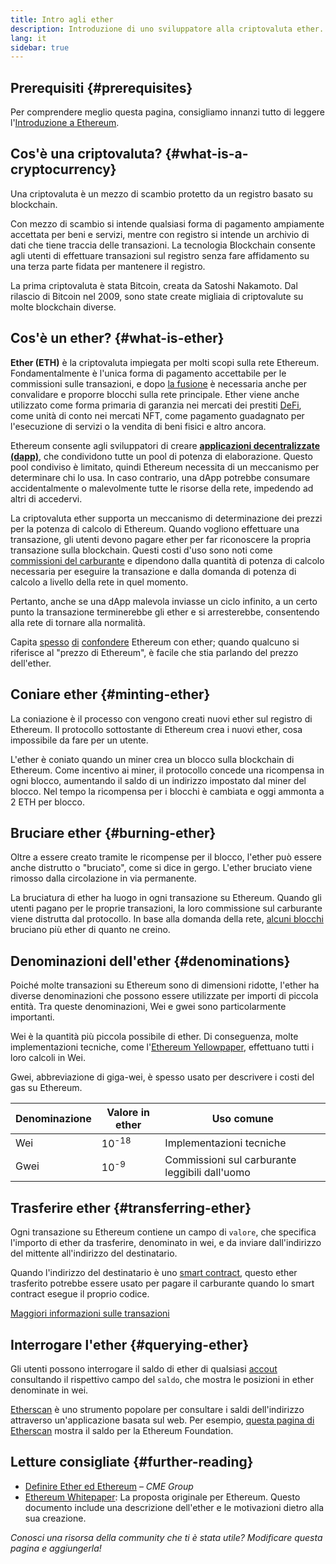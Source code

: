 ```yaml
---
title: Intro agli ether
description: Introduzione di uno sviluppatore alla criptovaluta ether.
lang: it
sidebar: true
---
```


## Prerequisiti {#prerequisites}

Per comprendere meglio questa pagina, consigliamo innanzi tutto di leggere l'[Introduzione a Ethereum](/developers/docs/intro-to-ethereum/).

## Cos'è una criptovaluta? {#what-is-a-cryptocurrency}

Una criptovaluta è un mezzo di scambio protetto da un registro basato su blockchain.

Con mezzo di scambio si intende qualsiasi forma di pagamento ampiamente accettata per beni e servizi, mentre con registro si intende un archivio di dati che tiene traccia delle transazioni. La tecnologia Blockchain consente agli utenti di effettuare transazioni sul registro senza fare affidamento su una terza parte fidata per mantenere il registro.

La prima criptovaluta è stata Bitcoin, creata da Satoshi Nakamoto. Dal rilascio di Bitcoin nel 2009, sono state create migliaia di criptovalute su molte blockchain diverse.

## Cos'è un ether? {#what-is-ether}

**Ether (ETH)** è la criptovaluta impiegata per molti scopi sulla rete Ethereum. Fondamentalmente è l'unica forma di pagamento accettabile per le commissioni sulle transazioni, e dopo [la fusione](/upgrades/merge) è necessaria anche per convalidare e proporre blocchi sulla rete principale. Ether viene anche utilizzato come forma primaria di garanzia nei mercati dei prestiti [DeFi](/defi), come unità di conto nei mercati NFT, come pagamento guadagnato per l'esecuzione di servizi o la vendita di beni fisici e altro ancora.

Ethereum consente agli sviluppatori di creare [**applicazioni decentralizzate (dapp)**](/developers/docs/dapps), che condividono tutte un pool di potenza di elaborazione. Questo pool condiviso è limitato, quindi Ethereum necessita di un meccanismo per determinare chi lo usa. In caso contrario, una dApp potrebbe consumare accidentalmente o malevolmente tutte le risorse della rete, impedendo ad altri di accedervi.

La criptovaluta ether supporta un meccanismo di determinazione dei prezzi per la potenza di calcolo di Ethereum. Quando vogliono effettuare una transazione, gli utenti devono pagare ether per far riconoscere la propria transazione sulla blockchain. Questi costi d'uso sono noti come [commissioni del carburante](/developers/docs/gas/) e dipendono dalla quantità di potenza di calcolo necessaria per eseguire la transazione e dalla domanda di potenza di calcolo a livello della rete in quel momento.

Pertanto, anche se una dApp malevola inviasse un ciclo infinito, a un certo punto la transazione terminerebbe gli ether e si arresterebbe, consentendo alla rete di tornare alla normalità.

Capita [spesso](https://www.reuters.com/article/us-crypto-currencies-lending-insight-idUSKBN25M0GP#:~:text=price%20of%20ethereum) [di](https://abcnews.go.com/Business/bitcoin-slumps-week-low-amid-renewed-worries-chinese/story?id=78399845#:~:text=cryptocurrencies%20including%20ethereum) [confondere](https://www.cnn.com/2021/03/14/tech/nft-art-buying/index.html#:~:text=price%20of%20ethereum) Ethereum con ether; quando qualcuno si riferisce al "prezzo di Ethereum", è facile che stia parlando del prezzo dell'ether.

## Coniare ether {#minting-ether}

La coniazione è il processo con vengono creati nuovi ether sul registro di Ethereum. Il protocollo sottostante di Ethereum crea i nuovi ether, cosa impossibile da fare per un utente.

L'ether è coniato quando un miner crea un blocco sulla blockchain di Ethereum. Come incentivo ai miner, il protocollo concede una ricompensa in ogni blocco, aumentando il saldo di un indirizzo impostato dal miner del blocco. Nel tempo la ricompensa per i blocchi è cambiata e oggi ammonta a 2 ETH per blocco.

## Bruciare ether {#burning-ether}

Oltre a essere creato tramite le ricompense per il blocco, l'ether può essere anche distrutto o "bruciato", come si dice in gergo. L'ether bruciato viene rimosso dalla circolazione in via permanente.

La bruciatura di ether ha luogo in ogni transazione su Ethereum. Quando gli utenti pagano per le proprie transazioni, la loro commissione sul carburante viene distrutta dal protocollo. In base alla domanda della rete, [alcuni blocchi](https://etherscan.io/block/12965263) bruciano più ether di quanto ne creino.

## Denominazioni dell'ether {#denominations}

Poiché molte transazioni su Ethereum sono di dimensioni ridotte, l'ether ha diverse denominazioni che possono essere utilizzate per importi di piccola entità. Tra queste denominazioni, Wei e gwei sono particolarmente importanti.

Wei è la quantità più piccola possibile di ether. Di conseguenza, molte implementazioni tecniche, come l'[Ethereum Yellowpaper](https://ethereum.github.io/yellowpaper/paper.pdf), effettuano tutti i loro calcoli in Wei.

Gwei, abbreviazione di giga-wei, è spesso usato per descrivere i costi del gas su Ethereum.

| Denominazione | Valore in ether  | Uso comune                                     |
| ------------- | ---------------- | ---------------------------------------------- |
| Wei           | 10<sup>-18</sup> | Implementazioni tecniche                       |
| Gwei          | 10<sup>-9</sup>  | Commissioni sul carburante leggibili dall'uomo |

## Trasferire ether {#transferring-ether}

Ogni transazione su Ethereum contiene un campo di `valore`, che specifica l'importo di ether da trasferire, denominato in wei, e da inviare dall'indirizzo del mittente all'indirizzo del destinatario.

Quando l'indirizzo del destinatario è uno [smart contract](/developers/docs/smart-contracts/), questo ether trasferito potrebbe essere usato per pagare il carburante quando lo smart contract esegue il proprio codice.

[Maggiori informazioni sulle transazioni](/developers/docs/transactions/)

## Interrogare l'ether {#querying-ether}

Gli utenti possono interrogare il saldo di ether di qualsiasi [accout](/developers/docs/accounts/) consultando il rispettivo campo del `saldo`, che mostra le posizioni in ether denominate in wei.

[Etherscan](https://etherscan.io) è uno strumento popolare per consultare i saldi dell'indirizzo attraverso un'applicazione basata sul web. Per esempio, [questa pagina di Etherscan](https://etherscan.io/address/0xde0b295669a9fd93d5f28d9ec85e40f4cb697bae) mostra il saldo per la Ethereum Foundation.

## Letture consigliate {#further-reading}

- [Definire Ether ed Ethereum](https://www.cmegroup.com/education/courses/introduction-to-ether/defining-ether-and-ethereum.html) – _CME Group_
- [Ethereum Whitepaper](/whitepaper/): La proposta originale per Ethereum. Questo documento include una descrizione dell'ether e le motivazioni dietro alla sua creazione.

_Conosci una risorsa della community che ti è stata utile? Modificare questa pagina e aggiungerla!_
